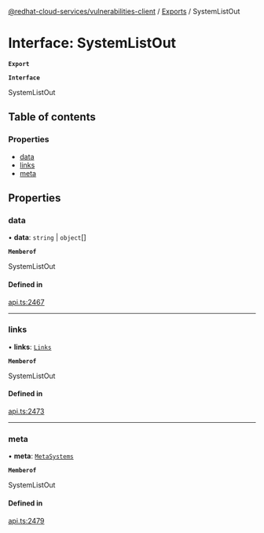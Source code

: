 [@redhat-cloud-services/vulnerabilities-client](../README.md) / [Exports](../modules.md) / SystemListOut

# Interface: SystemListOut

**`Export`**

**`Interface`**

SystemListOut

## Table of contents

### Properties

- [data](SystemListOut.md#data)
- [links](SystemListOut.md#links)
- [meta](SystemListOut.md#meta)

## Properties

### data

• **data**: `string` \| `object`[]

**`Memberof`**

SystemListOut

#### Defined in

[api.ts:2467](https://github.com/RedHatInsights/javascript-clients/blob/master/packages/vulnerabilities/api.ts#L2467)

___

### links

• **links**: [`Links`](Links.md)

**`Memberof`**

SystemListOut

#### Defined in

[api.ts:2473](https://github.com/RedHatInsights/javascript-clients/blob/master/packages/vulnerabilities/api.ts#L2473)

___

### meta

• **meta**: [`MetaSystems`](MetaSystems.md)

**`Memberof`**

SystemListOut

#### Defined in

[api.ts:2479](https://github.com/RedHatInsights/javascript-clients/blob/master/packages/vulnerabilities/api.ts#L2479)
